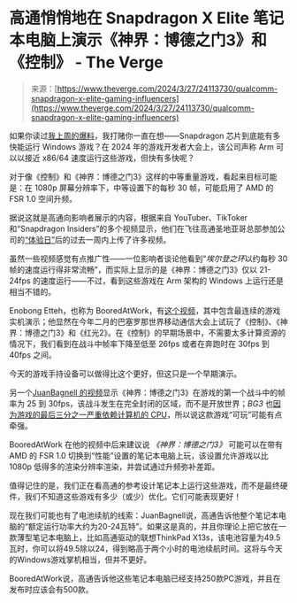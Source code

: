 <!--yml

category: 未分类

date: 2024-05-29 12:42:40

-->

# 高通悄悄地在 Snapdragon X Elite 笔记本电脑上演示《神界：博德之门3》和《控制》 - The Verge

> 来源：[https://www.theverge.com/2024/3/27/24113730/qualcomm-snapdragon-x-elite-gaming-influencers](https://www.theverge.com/2024/3/27/24113730/qualcomm-snapdragon-x-elite-gaming-influencers)

如果你读过[我上周的爆料](/24107331/qualcomm-gdc-2024-snapdragon-on-windows-games)，我打赌你一直在想——Snapdragon 芯片到底能有多快能运行 Windows 游戏？在 2024 年的游戏开发者大会上，该公司声称 Arm 可以以接近 x86/64 速度运行这些游戏，但快有多快呢？

对于像《控制》和《神界：博德之门3》这样的中等重量游戏，看起来目标可能是：在 1080p 屏幕分辨率下，中等设置下的每秒 30 帧，可能启用了 AMD 的 FSR 1.0 空间升频。

据说这就是高通向影响者展示的内容，根据来自 YouTuber、TikToker 和“Snapdragon Insiders”的多个视频显示，他们在飞往高通圣地亚哥总部参加公司的[“体验日”](https://twitter.com/Snapdragon/status/1770575632776228923?s=20)后的过去一周内上传了许多视频。

虽然一些视频感觉有点推广性——一位影响者谈论他看到“*埃尔登之环*以约每秒 30 帧的速度运行得非常流畅”，而实际上显示的是《神界：博德之门3》仅以 21-24fps 的速度运行——不过，看到这些游戏在 Arm 架构的 Windows 上运行还是相当不错的。

Enobong Etteh，也称为 BooredAtWork，有[这个视频](https://youtu.be/0vd5gwtxxDM?si=yStX7D4jtsGh12PC&t=96)，其中包含最连续的游戏实机演示；他显然在今年二月的巴塞罗那世界移动通信大会上试玩了《控制》、《神界：博德之门3》和《红光2》。在《控制》的早期场景中，不需要太多计算资源的情况下，我们看到在战斗中帧率下降至低至 26fps 或者在奔跑时在 30fps 到 40fps 之间。

今天的游戏手持设备可以做得比这个更好，但这只是一个早期演示。

另一个[JuanBagnell 的视频](https://youtu.be/iryLKvhsgrU?si=Q65LzG9OXHjCVpb_&t=403)显示《神界：博德之门3》在游戏的第一个战斗中的帧率为 25 到 30fps，该战斗发生在完全封闭的区域，而不是开放世界；*BG3* 也[因为游戏的最后三分之一严重依赖计算机的 CPU](https://www.eurogamer.net/digitalfoundry-2023-baldurs-gate-3-act-three-massively-hits-cpu-performance-but-why)，所以说这款游戏“可玩”可能有点牵强。

BooredAtWork 在他的视频中后来建议说 *《神界：博德之门3》* 可能可以在带有 AMD 的 FSR 1.0 切换到“性能”设置的笔记本电脑上玩，该设置允许游戏以比 1080p 低得多的渲染分辨率渲染，并尝试通过升频弥补差距。

值得记住的是，我们正在看高通的参考设计笔记本上运行这些游戏，而不是最终硬件，我们不知道这些游戏有多少（或少）优化。它们可能表现更好！

现在我们可能也有了电池续航的线索：JuanBagnell说，高通告诉他整个笔记本电脑的“额定运行功率大约为20-24瓦特”。如果这是真的，并且你理论上把它放在一款薄型笔记本电脑上，比如高通驱动的联想ThinkPad X13s，该电池容量为49.5瓦时，你可以将49.5除以24，得到略高于两个小时的电池续航时间。这将与今天的Windows游戏掌机相当，但并不更好。

BooredAtWork说，高通告诉他这些笔记本电脑已经支持250款PC游戏，并且在发布时应该会有500款。
